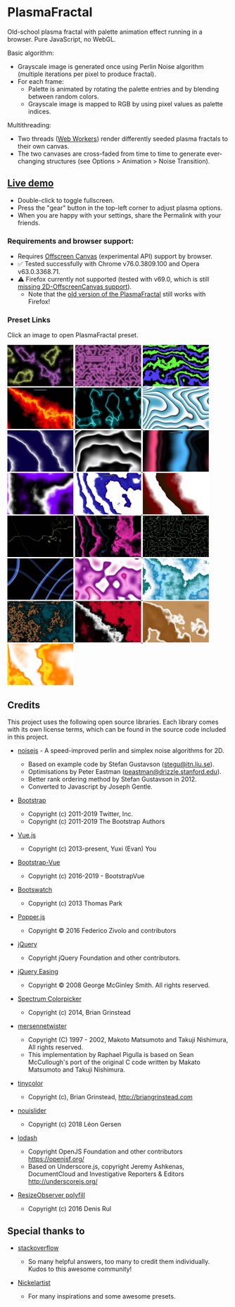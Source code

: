 # PlasmaFractal
Old-school plasma fractal with palette animation effect running in a browser. Pure JavaScript, no WebGL.

Basic algorithm:
- Grayscale image is generated once using Perlin Noise algorithm (multiple iterations per pixel to produce fractal).
- For each frame:
  - Palette is animated by rotating the palette entries and by blending between random colors.
  - Grayscale image is mapped to RGB by using pixel values as palette indices.

Multithreading:
  - Two threads ([Web Workers](https://developer.mozilla.org/en-US/docs/Web/API/Web_Workers_API/Using_web_workers)) render differently seeded plasma fractals to their own canvas.
  - The two canvases are cross-faded from time to time to generate ever-changing structures (see Options > Animation > Noise Transition).

## [Live demo](https://zett42.github.io/PlasmaFractal2/)
- Double-click to toggle fullscreen.
- Press the "gear" button in the top-left corner to adjust plasma options.
- When you are happy with your settings, share the Permalink with your friends.

### Requirements and browser support:
- Requires [Offscreen Canvas](https://developer.mozilla.org/en-US/docs/Web/API/OffscreenCanvas) (experimental API) support by browser.
- :white_check_mark: Tested successfully with Chrome v76.0.3809.100 and Opera v63.0.3368.71.
- :warning: Firefox currently not supported (tested with v69.0, which is still [missing 2D-OffscreenCanvas support](https://bugzilla.mozilla.org/show_bug.cgi?id=801176)). 
  - Note that the [old version of the PlasmaFractal](https://zett42.github.io/PlasmaFractal/) still works with Firefox!
  
### Preset Links
<p>
Click an image to open PlasmaFractal preset.
</p>
<a href="https://zett42.github.io/PlasmaFractal2/?f=3.03&o=8&g=.4&l=2&a=2&pg=0&icp=0&pbf=i3&pfb=o3&ps=.5&pb=.75&pbg=000000&cp=&acp=0&ntde=3.&ntd=10.&prd=80.&ptde=10.&ptd=5.">
   <img src="/screenshots/thumbs/freq2_oct8_gain0.4.jpg" alt="Classic Octaves 8" title="Classic Octaves 8" width="150" />
</a>
<a href="https://zett42.github.io/PlasmaFractal2/?f=10.01&o=1&g=.4&l=2&a=1.5&pg=0&icp=1&pbf=i3&pfb=o3&ps=.5&pb=.75&pbg=000000&cp=0_000000_i3+.5_77e6ee_o3&acp=1&ntde=10.&ntd=10.&prd=50.&ptde=5.&ptd=15.">
   <img src="/screenshots/thumbs/freq10_oct1_gain0.4.jpg" alt="Classic Octaves 1" title="Classic Octaves 1" width="150" />
</a>
<a href="https://zett42.github.io/PlasmaFractal2/?f=.14&o=11&g=.42&l=2.7&a=26.4&pbf=ioe2&pfb=ioe2&ps=.76&pb=1&pbg=000000&pg=0&icp=0&cp=&acp=0&prd=40.&ptde=15.&ptd=5.&ntde=5.&ntd=15.">
   <img src="/screenshots/thumbs/AbstractPaintings.jpg" alt="Abstract Paintings" title="Abstract Paintings" width="150" />
</a>
<a href="https://zett42.github.io/PlasmaFractal2/?f=.09&o=12&g=.57&l=2.13&a=5.5&pg=0&icp=1&pbf=ib&pfb=ob&ps=.5&pb=.75&pbg=000000&cp=.14_000000_io2+.7_8a0000_l+.84_f0c000_l+.62_000000_l+.99_8a0000_ios+.77_ff0000_ios+.92_f90000_l&acp=0&ntde=10.&ntd=10.&prd=16.&ptde=10.&ptd=10">
   <img src="/screenshots/thumbs/Fiery.jpg" alt="Fiery" title="Fiery" width="150">
</a>
<a href="https://zett42.github.io/PlasmaFractal2/?f=1.5&o=4&g=.5&l=2&a=5&pg=0&icp=1&pbf=ib&pfb=ob&ps=.5&pb=.75&pbg=000000&cp=.51_55f7ff_o3+.42_004548_i3+.6_004548_ios+.26_000000_ios+.76_000000_l&acp=1&ntde=10.&ntd=10.&prd=41.&ptde=10.&ptd=10.">
   <img src="/screenshots/thumbs/Neon1.jpg" alt="Neon" title="Neon" width="150">
</a>
<a href="https://zett42.github.io/PlasmaFractal2/?f=.92&o=6&g=.73&l=1.36&a=10.5&pbf=ios25&pfb=oe&ps=.53&pb=.78&pbg=000000&pg=0&icp=1&cp=0_000000_l+.99_4ba7c5_l+.16_ffffff_io2&acp=0&ntde=0&ntd=21.1&prd=30.&ptde=3.&ptd=10.">
  <img src="/screenshots/thumbs/TurqoiseWhitePlastic.jpg" alt="Turquoise/White Plastic" title="Turquoise/White Plastic" width="150">
</a>
<a href="https://zett42.github.io/PlasmaFractal2/?f=.4&o=10&g=.39&l=2&a=5&pbf=i4&pfb=oe2&ps=0&pb=1&pbg=060042&pg=0&icp=0&cp=&acp=0&prd=41.&ptde=10.&ptd=5.&ntde=3.&ntd=10.">
  <img src="/screenshots/thumbs/OceanWaves.jpg" alt="Ocean Waves" title="Ocean Waves" width="150">
</a>
<a href="https://zett42.github.io/PlasmaFractal2/?f=.41&o=5&g=.5&l=2&a=8.87&pg=0&icp=1&pbf=ios213&pfb=oc&ps=.5&pb=.75&pbg=000000&cp=0_000000_i2+.85_ffffff_ios213&ntde=10000&ntd=10000&prd=80000&ptde=10000&ptd=5000">
  <img src="/screenshots/thumbs/GreySine2.jpg" alt="Black/White Sine2" title="Black/White Sine2" width="150">
</a>
<a href="https://zett42.github.io/PlasmaFractal2/?f=.07&o=7&g=.5&l=2&a=9.7&pg=0&icp=0&pbf=ios&pfb=ob&ps=.69&pb=1&pbg=000000&cp=0_000000_i2+.25_00bfff_o2+.5_000000_i2+.75_dc0000_o2&acp=0&ntde=10.&ntd=10.&prd=79.&ptde=10.&ptd=10.">
  <img src="/screenshots/thumbs/LavaLamp.jpg" alt="Lava Lamp" title="Lava Lamp" width="150">
</a>
<a href="https://zett42.github.io/PlasmaFractal2/?f=.55&o=6&g=.46&l=2&a=5.56&pg=0&icp=1&pbf=ib&pfb=ob&ps=.5&pb=.75&pbg=000000&cp=.77_ffffff_ios29+1_000000_io2+.47_8000ff_io2&ntde=3000&ntd=10000&prd=80000&ptde=10000&ptd=5000">
  <img src="/screenshots/thumbs/PurpleWhiteSine2.jpg" alt="Purple/White Sine2" title="Purple/White Sine2" width="150">
</a>
<a href="https://zett42.github.io/PlasmaFractal2/?f=.2&o=10&g=.53&l=1.79&a=28&pg=0&icp=1&pbf=ios213&pfb=oc&ps=.5&pb=.75&pbg=000000&cp=0_ffffff_i2+.46_ffffff_io2+.51_808000_o3+.97_ffffff_l+.79_af9e23_ios&acp=1&ntde=10.&ntd=10.&prd=50.&ptde=6.5&ptd=13.5">
  <img src="/screenshots/thumbs/Ink.jpg" alt="Ink - by Nickelartist" title="Ink - by Nickelartist" width="150">
</a>
<a href="https://zett42.github.io/PlasmaFractal2/?f=.25&o=12&g=.53&l=1.79&a=4.8&pg=0&icp=1&pbf=ios213&pfb=oc&ps=.5&pb=.75&pbg=000000&cp=0_ffffff_i2+.41_ffffff_io2+.43_3c0000_o3+.84_710000_l+.57_2e1701_ios&acp=0&ntde=10.&ntd=10.&prd=60.&ptde=10.&ptd=5.">
  <img src="/screenshots/thumbs/Dexter.jpg" alt="Dexter" title="Dexter" width="150">
</a>
<a href="https://zett42.github.io/PlasmaFractal2/?f=.21&o=11&g=.5&l=2&a=5.1&pg=0&icp=1&pbf=ib&pfb=ob&ps=.5&pb=.75&pbg=000000&cp=.47_000000_l+.48_b9faff_l+.48_000000_l&acp=1&ntde=1.&ntd=1.5&prd=3.&ptde=1.&ptd=1.5">
  <img src="/screenshots/thumbs/Elektro.jpg" alt="Elektro - by Nickelartist" title="Elektro - by Nickelartist" width="150">
</a>
<a href="https://zett42.github.io/PlasmaFractal2/?f=.49&o=11&g=.5&l=2&a=7.4&pg=0&icp=1&pbf=ib&pfb=ob&ps=.5&pb=.75&pbg=000000&cp=.47_000000_l+.48_b9faff_l+.48_000000_l+.56_dd2ff0_ios25+.87_000000_l+.05_000000_l+.07_1ab4ce_l+.09_000000_l&acp=1&ntde=3.&ntd=10.&prd=21.&ptde=10.&ptd=5.">
  <img src="/screenshots/thumbs/Lines-n-clouds.jpg" alt="Lines and Clouds - by Nickelartist" title="Lines and Clouds - by Nickelartist" width="150">
</a>
<a href="https://zett42.github.io/PlasmaFractal2/?f=15&o=1&g=.4&l=2&a=3.3&pg=0&icp=1&pbf=ib&pfb=ob&ps=.5&pb=.75&pbg=000000&cp=.47_000000_l+.5_77e0ff_l+.57_000000_l&acp=1&ntde=5.&ntd=10.&prd=30.&ptde=5.&ptd=10.">
  <img src="/screenshots/thumbs/Maze.jpg" alt="The Maze" title="The Maze" width="150">
</a>
<a href="https://zett42.github.io/PlasmaFractal2/?f=.81&o=1&g=.44&l=1.96&a=9&pg=0&icp=1&pbf=ib&pfb=ob&ps=.5&pb=.75&pbg=000000&cp=.5_000000_l+.5_86f0f0_l+.65_fdffff_o2+.65_000000_l&acp=1&ntde=10.&ntd=10.&prd=25.&ptde=10.&ptd=10.">
  <img src="/screenshots/thumbs/Tapes.jpg" alt="Tapes" title="Tapes" width="150">
</a>
<a href="https://zett42.github.io/PlasmaFractal2/?f=.16&o=3&g=.5&l=6.11&a=4.4&pg=0&icp=1&pbf=ib&pfb=ob&ps=.5&pb=.75&pbg=000000&cp=.2_6d0b86_ios213+.1_ffffff_io2+.62_ba0c9f_o2+.49_faa3f8_i2&acp=1&ntde=10.&ntd=10.&prd=30.&ptde=10.&ptd=10.">
  <img src="/screenshots/thumbs/DirtyContrastOnWhite.jpg" alt="Dirty Contrast on White - by Nickelartist" title="Dirty Contrast on White - by Nickelartist" width="150">
</a>
<a href="https://zett42.github.io/PlasmaFractal2/?f=.47&o=7&g=.5&l=2.31&a=4.4&pg=0&icp=1&pbf=ib&pfb=ob&ps=.5&pb=.75&pbg=000000&cp=.2_6d0b86_ios213+.1_ffffff_io2+.62_ba0c9f_o2+.49_faa3f8_i2&acp=1&ntde=10.&ntd=10.&prd=30.&ptde=10.&ptd=10.">
  <img src="/screenshots/thumbs/SeethingOnWhite.jpg" alt="Seething Colors on White - by Nickelartist" title="Seething Colors on White - by Nickelartist" width="150">
</a>
<a href="https://zett42.github.io/PlasmaFractal2/?f=.55&o=15&g=.79&l=2&a=1.1&pg=0&icp=1&pbf=ib&pfb=ob&ps=.5&pb=.75&pbg=000000&cp=.29_005662_l+0_000000_l+.69_ffae55_l+.76_000000_l+.63_000000_l&acp=0&ntde=0&ntd=10.&prd=120.&ptde=10.&ptd=5">
  <img src="/screenshots/thumbs/GoldIslands.jpg" alt="Gold Islands" title="Gold Islands" width="150">
</a>
<a href="https://zett42.github.io/PlasmaFractal2/?f=.73&o=10&g=.68&l=1.86&a=1&pg=0&icp=1&pbf=ib&pfb=ob&ps=.5&pb=.75&pbg=000000&cp=.23_000000_ioc+.13_ffffff_ios25+.42_cc092b_iob+.9_000000_l&acp=0&ntde=10.&ntd=10.&prd=30.&ptde=10.&ptd=10.">
  <img src="/screenshots/thumbs/BlackWhiteRed.jpg" alt="Black/White/Red - by Nickelartist" title="Black/White/Red - by Nickelartist" width="150">
</a>
<a href="https://zett42.github.io/PlasmaFractal2/?f=1&o=8&g=.67&l=1.5&a=1&pg=0&icp=1&pbf=ib&pfb=ob&ps=.5&pb=.75&pbg=000000&cp=.19_c1925e_ios+.7_c1925e_io5+.27_8b531b_ios+.72_ffffff_ios25+.78_723e03_io5+.22_ffffff_ios25&acp=0&ntde=12.&ntd=12.&prd=40.&ptde=10.&ptd=5">
  <img src="/screenshots/thumbs/Cafe_au_Lait.jpg" alt="Café au Lait - by Nickelartist" title="Café au Lait - by Nickelartist" width="150">
</a>
<a href="https://zett42.github.io/PlasmaFractal2/?f=.6&o=14&g=.75&l=1.3&a=3.2&pg=0&icp=1&pbf=ib&pfb=ob&ps=.5&pb=.75&pbg=000000&cp=.39_ffffff_ios+.54_ffffff_ios+.16_ffcc00_ios+.3_ff8000_ios+.04_ff8000_ios+.21_fddd2b_ios&acp=0&ntde=3.&ntd=9.9&prd=60.&ptde=10.&ptd=5">
  <img src="/screenshots/thumbs/EggYolkFluid.jpg" alt="Egg Yolk Fluid - by Nickelartist" title="Egg Yolk Fluid - by Nickelartist" width="150">
</a>

## Credits
This project uses the following open source libraries. Each library comes with its own license terms, which can be found in the source code included in this project.

- [noisejs](https://github.com/josephg/noisejs) - A speed-improved perlin and simplex noise algorithms for 2D. 
  - Based on example code by Stefan Gustavson (stegu@itn.liu.se). 
  - Optimisations by Peter Eastman (peastman@drizzle.stanford.edu). 
  - Better rank ordering method by Stefan Gustavson in 2012. 
  - Converted to Javascript by Joseph Gentle. 

- [Bootstrap](https://getbootstrap.com/) 
  - Copyright (c) 2011-2019 Twitter, Inc.
  - Copyright (c) 2011-2019 The Bootstrap Authors
  
- [Vue.js](https://vuejs.org/)
  - Copyright (c) 2013-present, Yuxi (Evan) You 
  
- [Bootstrap-Vue](https://bootstrap-vue.js.org/)
  - Copyright (c) 2016-2019 - BootstrapVue
  
- [Bootswatch](https://bootswatch.com/)
  - Copyright (c) 2013 Thomas Park
  
- [Popper.js](https://popper.js.org/)
  - Copyright © 2016 Federico Zivolo and contributors

- [jQuery](https://jquery.org/) 
  - Copyright jQuery Foundation and other contributors. 
  
- [jQuery Easing](http://gsgd.co.uk/sandbox/jquery/easing/)
  - Copyright © 2008 George McGinley Smith. All rights reserved.

- [Spectrum Colorpicker](http://briangrinstead.com)
  - Copyright (c) 2014, Brian Grinstead 

- [mersennetwister](https://github.com/pigulla/mersennetwister)
  - Copyright (C) 1997 - 2002, Makoto Matsumoto and Takuji Nishimura, All rights reserved.
  - This implementation by Raphael Pigulla is based on Sean McCullough's port of the original C code written by Makato Matsumoto and Takuji Nishimura.
  
- [tinycolor](https://github.com/bgrins/TinyColor)
  - Copyright (c), Brian Grinstead, http://briangrinstead.com
  
- [nouislider](https://refreshless.com/nouislider/)
  - Copyright (c) 2018 Léon Gersen
  
- [lodash](https://lodash.com/)
  - Copyright OpenJS Foundation and other contributors <https://openjsf.org/>
  - Based on Underscore.js, copyright Jeremy Ashkenas, DocumentCloud and Investigative Reporters & Editors <http://underscorejs.org/>
  
- [ResizeObserver polyfill](https://github.com/que-etc/resize-observer-polyfill)
  - Copyright (c) 2016 Denis Rul
  
## Special thanks to
- [stackoverflow](https://stackoverflow.com)
  - So many helpful answers, too many to credit them individually. Kudos to this awesome community!
  
- [Nickelartist](http://nickelartist.de/)
  - For many inspirations and some awesome presets.
